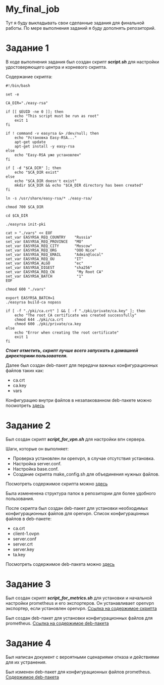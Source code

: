 # My_final_job
Тут я буду выкладывать свои сделанные задания для финальной работы. По мере выполнения заданий я буду дополнять репозиторий.
# Задание 1
В ходе выполнения задания был создан скрипт ___script.sh___ для настройки удостоверяющего центра и корневого скрипта.

Содержание скрипта:

```
#!/bin/bash

set -e

CA_DIR="./easy-rsa"

if [[ $EUID -ne 0 ]]; then
	echo "This script must be run as root"
	exit 1
fi

if ! command -v easyrsa &> /dev/null; then
	echo "Установка Easy-RSA..."
	apt-get update
	apt-get install -y easy-rsa
else
	echo "Easy-RSA уже установлен"
fi

if [ -d "$CA_DIR" ]; then 
	echo "$CA_DIR exist"
else
	echo "$CA_DIR doesn't exist"
	mkdir $CA_DIR && echo "$CA_DIR directory has been created"
fi

ln -s /usr/share/easy-rsa/* ./easy-rsa/

chmod 700 $CA_DIR

cd $CA_DIR

./easyrsa init-pki

cat > "./vars" << EOF
set_var EASYRSA_REQ_COUNTRY    "Russia"
set_var EASYRSA_REQ_PROVINCE   "MO"
set_var EASYRSA_REQ_CITY       "Moscow"
set_var EASYRSA_REQ_ORG        "OOO Nice"
set_var EASYRSA_REQ_EMAIL      "Admin@local"
set_var EASYRSA_REQ_OU         "IT"
set_var EASYRSA_ALGO           "ec"
set_var EASYRSA_DIGEST         "sha256"
set_var EASYRSA_REQ_CN          "My Root CA"
set_var EASYRSA_BATCH           "1"
EOF

chmod 600 "./vars"

export EASYRSA_BATCH=1
./easyrsa build-ca nopass

if [ -f "./pki/ca.crt" ] && [ -f "./pki/private/ca.key" ]; then
	echo "The root CA certificate was created successfully"
	chmod 644 ./pki/ca.crt
	chmod 600 ./pki/private/ca.key
else
	echo "Error when creating the root certificate"
	exit 1
fi
```

___Стоит отметить, скрипт лучше всего запускать в домашней директориии пользователя.___

Далее был создан deb-пакет для передачи важных конфигурационных файлов таких как:

* ca.crt
* ca.key
* vars

Конфигурацию внутри файлов в незапакованном deb-пакете можно посмотреть [здесь](https://github.com/referenc2/My_final_job/tree/main/task_1/easy-rsa-config-0.1/debian)

# Задание 2

Был создан скрипт ___script_for_vpn.sh___ для настройки впн сервера.

Шаги, которые он выполняет:

* Проверка установлен ли openvpn, в случае отсутствия установка.
* Настройка server.conf.
* Настройка base.conf.
* Создание скрипта make_config.sh для объединения нужных файлов.

Посмотреть содержимое скрипта можно [здесь](https://github.com/referenc2/My_final_job/blob/main/task_2/script_for_vpn.sh)

Была измененена структура папок в репозитории для более удобного пользования.

После скрипта был создан deb-пакет для установки необходимых конфигурационных файлов для openvpn.
Список конфигурацонных файлов в deb-пакете:

* ca.crt
* client-1.ovpn
* server.conf
* server.crt
* server.key
* ta.key

Посмотреть содержимое deb-пакета можно [здесь](https://github.com/referenc2/My_final_job/tree/main/task_2/config-for-openvpn-0.1)

# Задание 3

Был создан скрипт ___script_for_metrics.sh___ для установки и начальной настройки prometheus и его экспортеров. Он устанавливает openvpn экспортер, если установлен openvpn. [Ссылка на содержимое скрипта](https://github.com/referenc2/My_final_job/blob/main/task_3/script_for_metrics.sh)

Был создан deb-пакет для установки конфигурационных файлов для prometheus. [Ссылка на содержимое deb-пакета](https://github.com/referenc2/My_final_job/tree/main/task_3/config-for-prometheus-1.1)

# Задание 4

Был написан документ с вероятными сценариями отказа и действиями для их устранения.

Был изменен deb-пакет для конфигурационных файлов prometheus. [Содержимое deb-пакета](https://github.com/referenc2/My_final_job/tree/main/task_4/config-for-prometheus-1.1)
